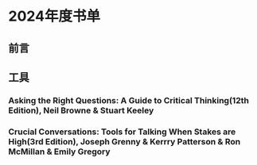 # 2024年度书单

## 前言

## 工具

### Asking the Right Questions: A Guide to Critical Thinking(12th Edition), Neil Browne & Stuart Keeley

### Crucial Conversations: Tools for Talking When Stakes are High(3rd Edition), Joseph Grenny & Kerrry Patterson & Ron McMillan & Emily Gregory